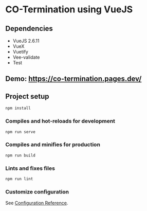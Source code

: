 # CO-Termination using VueJS
## Dependencies
+ VueJS 2.6.11
+ VueX
+ Vuetify
+ Vee-validate
+  Test

## Demo: https://co-termination.pages.dev/

## Project setup
```
npm install
```

### Compiles and hot-reloads for development
```
npm run serve
```

### Compiles and minifies for production
```
npm run build
```

### Lints and fixes files
```
npm run lint
```

### Customize configuration
See [Configuration Reference](https://cli.vuejs.org/config/).
